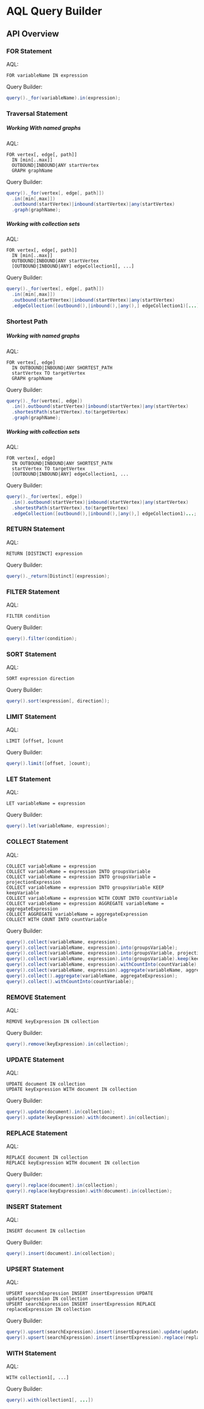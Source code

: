 # AQL Query Builder

## API Overview

### FOR Statement
AQL:
```
FOR variableName IN expression
````
Query Builder:
```java
query()._for(variableName).in(expression);
```

### Traversal Statement
##### Working With named graphs
AQL:
```
FOR vertex[, edge[, path]]
  IN [min[..max]]
  OUTBOUND|INBOUND|ANY startVertex
  GRAPH graphName
````
Query Builder:
```java
query()._for(vertex[, edge[, path]])
  .in([min[,max]])
  .outbound(startVertex)|inbound(startVertex)|any(startVertex)
  .graph(graphName);
```

##### Working with collection sets
AQL:
```
FOR vertex[, edge[, path]]
  IN [min[..max]]
  OUTBOUND|INBOUND|ANY startVertex
  [OUTBOUND|INBOUND|ANY] edgeCollection1[, ...]
````
Query Builder:
```java
query()._for(vertex[, edge[, path]])
  .in([min[,max]])
  .outbound(startVertex)|inbound(startVertex)|any(startVertex)
  .edgeCollection([outbound(),|inbound(),|any(),] edgeCollection1)[...];
```

### Shortest Path
##### Working with named graphs
AQL:
```
FOR vertex[, edge]
  IN OUTBOUND|INBOUND|ANY SHORTEST_PATH
  startVertex TO targetVertex
  GRAPH graphName
````
Query Builder:
```java
query()._for(vertex[, edge])
  .in().outbound(startVertex)|inbound(startVertex)|any(startVertex)
  .shortestPath(startVertex).to(targetVertex)
  .graph(graphName);
```
##### Working with collection sets
AQL:
```
FOR vertex[, edge]
  IN OUTBOUND|INBOUND|ANY SHORTEST_PATH
  startVertex TO targetVertex
  [OUTBOUND|INBOUND|ANY] edgeCollection1, ...
````
Query Builder:
```java
query()._for(vertex[, edge])
  .in().outbound(startVertex)|inbound(startVertex)|any(startVertex)
  .shortestPath(startVertex).to(targetVertex)
  .edgeCollection([outbound(),|inbound(),|any(),] edgeCollection1)...;
```

### RETURN Statement
AQL:
```
RETURN [DISTINCT] expression
````
Query Builder:
```java
query()._return[Distinct](expression);
```

### FILTER Statement
AQL:
```
FILTER condition
````
Query Builder:
```java
query().filter(condition);
```

### SORT Statement
AQL:
```
SORT expression direction
````
Query Builder:
```java
query().sort(expression[, direction]);
```

### LIMIT Statement
AQL:
```
LIMIT [offset, ]count
````
Query Builder:
```java
query().limit([offset, ]count);
```

### LET Statement
AQL:
```
LET variableName = expression
````
Query Builder:
```java
query().let(variableName, expression);
```

### COLLECT Statement
AQL:
```
COLLECT variableName = expression
COLLECT variableName = expression INTO groupsVariable
COLLECT variableName = expression INTO groupsVariable = projectionExpression
COLLECT variableName = expression INTO groupsVariable KEEP keepVariable
COLLECT variableName = expression WITH COUNT INTO countVariable
COLLECT variableName = expression AGGREGATE variableName = aggregateExpression
COLLECT AGGREGATE variableName = aggregateExpression
COLLECT WITH COUNT INTO countVariable
````
Query Builder:
```java
query().collect(variableName, expression);
query().collect(variableName, expression).into(groupsVariable);
query().collect(variableName, expression).into(groupsVariable, projectionExpression);
query().collect(variableName, expression).into(groupsVariable).keep(keepVariable);
query().collect(variableName, expression).withCountInto(countVariable);
query().collect(variableName, expression).aggregate(variableName, aggregateExpression);
query().collect().aggregate(variableName, aggregateExpression);
query().collect().withCountInto(countVariable);
```

### REMOVE Statement
AQL:
```
REMOVE keyExpression IN collection
````
Query Builder:
```java
query().remove(keyExpression).in(collection);
```

### UPDATE Statement
AQL:
```
UPDATE document IN collection
UPDATE keyExpression WITH document IN collection
````
Query Builder:
```java
query().update(document).in(collection);
query().update(keyExpression).with(document).in(collection);
```

### REPLACE Statement
AQL:
```
REPLACE document IN collection
REPLACE keyExpression WITH document IN collection
````
Query Builder:
```java
query().replace(document).in(collection);
query().replace(keyExpression).with(document).in(collection);
```

### INSERT Statement
AQL:
```
INSERT document IN collection
````
Query Builder:
```java
query().insert(document).in(collection);
```

### UPSERT Statement
AQL:
```
UPSERT searchExpression INSERT insertExpression UPDATE updateExpression IN collection
UPSERT searchExpression INSERT insertExpression REPLACE replaceExpression IN collection
````
Query Builder:
```java
query().upsert(searchExpression).insert(insertExpression).update(updateExpression).in(collection)
query().upsert(searchExpression).insert(insertExpression).replace(replaceExpression).in(collection)
```

### WITH Statement
AQL:
```
WITH collection1[, ...]
````
Query Builder:
```java
query().with(collection1[, ...])
```
